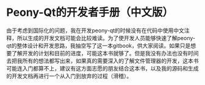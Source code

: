 # Peony-Qt的开发者手册（中文版）

由于考虑到国际化的问题，我在开发peony-qt的时候没有在代码中使用中文注释，所以生成的开发文档可能会比较难读。为了使开发人员能够快速了解peony-qt的整体设计和开发思路，我抽空写了这一本gitbook，供大家阅读。如果只是想要了解开发的计划和目前的进度，可能这本书就够了。但是我没有办法也没有时间去把我所有的想法都写出来，如果真的需要深入的了解文件管理器的开发，这本书可能连入门都算不上，建议有这方面志愿的朋友结合这本书，以及我的源码和生成的开发文档再进行一个从入门到放弃的过程（滑稽）。

